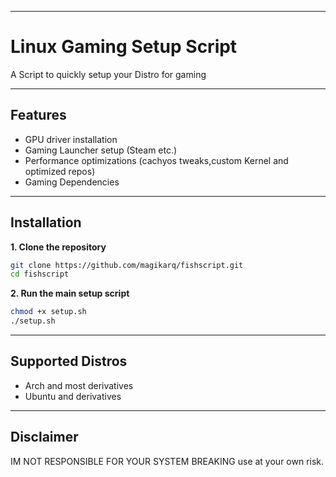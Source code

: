 
---

# Linux Gaming Setup Script

 A Script to quickly setup your Distro for gaming

---

## Features

* GPU driver installation
* Gaming Launcher setup (Steam etc.)
* Performance optimizations (cachyos tweaks,custom Kernel and optimized repos)
* Gaming Dependencies

---

## Installation

**1. Clone the repository**

```bash
git clone https://github.com/magikarq/fishscript.git
cd fishscript
```

**2. Run the main setup script**

```bash
chmod +x setup.sh
./setup.sh
```

---

## Supported Distros

* Arch and most derivatives
* Ubuntu and derivatives

---

## Disclaimer

IM NOT RESPONSIBLE FOR YOUR SYSTEM BREAKING use at your own risk.


